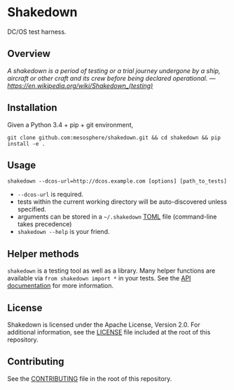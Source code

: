 # Shakedown

DC/OS test harness.


## Overview

*A shakedown is a period of testing or a trial journey undergone by a ship, aircraft
or other craft and its crew before being declared operational.
    — https://en.wikipedia.org/wiki/Shakedown_(testing)*


## Installation

Given a Python 3.4 + pip + git environment,

`git clone github.com:mesosphere/shakedown.git && cd shakedown && pip install -e .`


## Usage

`shakedown --dcos-url=http://dcos.example.com [options] [path_to_tests]`

- `--dcos-url` is required.
- tests within the current working directory will be auto-discovered unless specified.
- arguments can be stored in a `~/.shakedown` [TOML](https://github.com/toml-lang/toml) file (command-line takes precedence)
- `shakedown --help` is your friend.


## Helper methods

`shakedown` is a testing tool as well as a library.  Many helper functions are
available via `from shakedown import *` in your tests.  See the [API documentation](API.md)
for more information.


## License

Shakedown is licensed under the Apache License, Version 2.0.  For additional
information, see the [LICENSE](LICENSE) file included at the root of this repository.


## Contributing

See the [CONTRIBUTING](CONTRIBUTING.md) file in the root of this repository.
